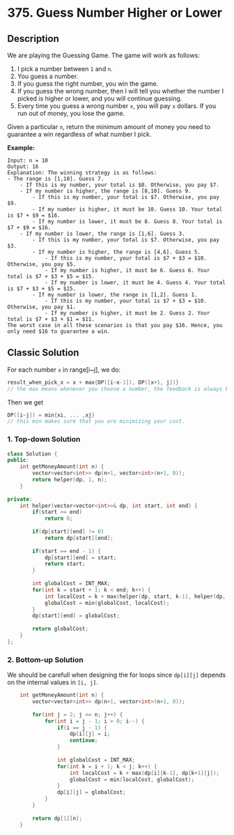 # 375. Guess Number Higher or Lower

## Description
We are playing the Guessing Game. The game will work as follows:

1. I pick a number between `1` and `n`.
2. You guess a number.
3. If you guess the right number, you win the game.
4. If you guess the wrong number, then I will tell you whether the number I picked is higher or lower, and you will continue guessing.
5. Every time you guess a wrong number `x`, you will pay `x` dollars. If you run out of money, you lose the game.

Given a particular `n`, return the minimum amount of money you need to guarantee a win regardless of what number I pick.

**Example:**
```
Input: n = 10
Output: 16
Explanation: The winning strategy is as follows:
- The range is [1,10]. Guess 7.
    - If this is my number, your total is $0. Otherwise, you pay $7.
    - If my number is higher, the range is [8,10]. Guess 9.
        - If this is my number, your total is $7. Otherwise, you pay $9.
        - If my number is higher, it must be 10. Guess 10. Your total is $7 + $9 = $16.
        - If my number is lower, it must be 8. Guess 8. Your total is $7 + $9 = $16.
    - If my number is lower, the range is [1,6]. Guess 3.
        - If this is my number, your total is $7. Otherwise, you pay $3.
        - If my number is higher, the range is [4,6]. Guess 5.
            - If this is my number, your total is $7 + $3 = $10. Otherwise, you pay $5.
            - If my number is higher, it must be 6. Guess 6. Your total is $7 + $3 + $5 = $15.
            - If my number is lower, it must be 4. Guess 4. Your total is $7 + $3 + $5 = $15.
        - If my number is lower, the range is [1,2]. Guess 1.
            - If this is my number, your total is $7 + $3 = $10. Otherwise, you pay $1.
            - If my number is higher, it must be 2. Guess 2. Your total is $7 + $3 + $1 = $11.
The worst case in all these scenarios is that you pay $16. Hence, you only need $16 to guarantee a win.
```
## Classic Solution

For each number `x` in range[i~j], we do: 
```C++
result_when_pick_x = x + max{DP([i~x-1]), DP([x+1, j])}
// the max means whenever you choose a number, the feedback is always bad and therefore leads you to a worse branch.
```

Then we get 
```C++
DP([i~j]) = min{xi, ... ,xj}
// this min makes sure that you are minimizing your cost.
```
### 1. Top-down Solution
```C++
class Solution {
public:
    int getMoneyAmount(int n) {
        vector<vector<int>> dp(n+1, vector<int>(n+1, 0));
        return helper(dp, 1, n);
    }
    
private:
    int helper(vector<vector<int>>& dp, int start, int end) {
        if(start >= end)
            return 0;
        
        if(dp[start][end] != 0)
            return dp[start][end];
        
        if(start == end - 1) {
            dp[start][end] = start;
            return start;
        }
        
        int globalCost = INT_MAX;
        for(int k = start + 1; k < end; k++) {
            int localCost = k + max(helper(dp, start, k-1), helper(dp, k+1, end)); 
            globalCost = min(globalCost, localCost);
        }
        dp[start][end] = globalCost;
        
        return globalCost;
    }
};
```

### 2. Bottom-up Solution
We should be carefull when designing the for loops since `dp[i][j]` depends on the internal values in `[i, j]`.

```C++
    int getMoneyAmount(int n) {
        vector<vector<int>> dp(n+1, vector<int>(n+1, 0));
        
        for(int j = 2; j <= n; j++) {
            for(int i = j - 1; i > 0; i--) {
                if(i == j - 1) {
                    dp[i][j] = i;
                    continue;
                }
                
                int globalCost = INT_MAX;
                for(int k = i + 1; k < j; k++) {
                    int localCost = k + max(dp[i][k-1], dp[k+1][j]);
                    globalCost = min(localCost, globalCost);
                }
                dp[i][j] = globalCost;
            }
        }
        
        return dp[1][n];
    }
```